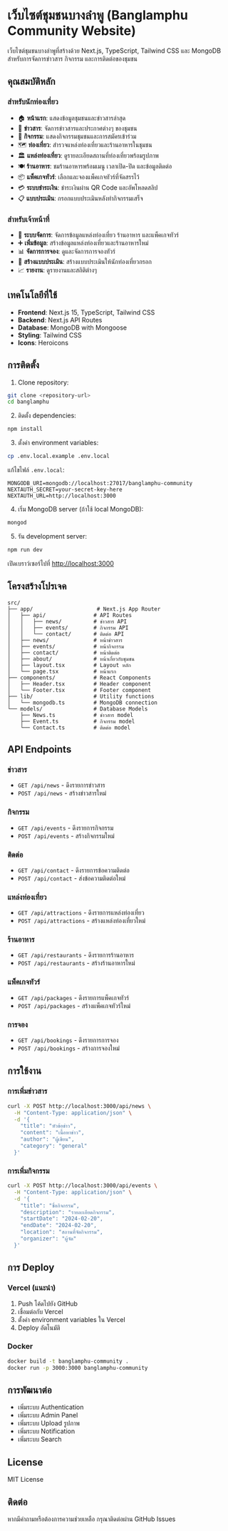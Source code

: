 # เว็บไซต์ชุมชนบางลำพู (Banglamphu Community Website)

เว็บไซต์ชุมชนบางลำพูที่สร้างด้วย Next.js, TypeScript, Tailwind CSS และ MongoDB สำหรับการจัดการข่าวสาร กิจกรรม และการติดต่อของชุมชน

## คุณสมบัติหลัก

### สำหรับนักท่องเที่ยว
- 🏠 **หน้าแรก**: แสดงข้อมูลชุมชนและข่าวสารล่าสุด
- 📰 **ข่าวสาร**: จัดการข่าวสารและประกาศต่างๆ ของชุมชน
- 🎉 **กิจกรรม**: แสดงกิจกรรมชุมชนและการสมัครเข้าร่วม
- 🗺️ **ท่องเที่ยว**: สำรวจแหล่งท่องเที่ยวและร้านอาหารในชุมชน
- 🏛️ **แหล่งท่องเที่ยว**: ดูรายละเอียดสถานที่ท่องเที่ยวพร้อมรูปภาพ
- 🍽️ **ร้านอาหาร**: ชมร้านอาหารพร้อมเมนู เวลาเปิด-ปิด และข้อมูลติดต่อ
- 📦 **แพ็คเกจทัวร์**: เลือกและจองแพ็คเกจทัวร์ที่จัดสรรไว้
- 💳 **ระบบชำระเงิน**: ชำระเงินผ่าน QR Code และอัพโหลดสลิป
- 📋 **แบบประเมิน**: กรอกแบบประเมินหลังทำกิจกรรมเสร็จ

### สำหรับเจ้าหน้าที่
- 🔧 **ระบบจัดการ**: จัดการข้อมูลแหล่งท่องเที่ยว ร้านอาหาร และแพ็คเกจทัวร์
- ➕ **เพิ่มข้อมูล**: สร้างข้อมูลแหล่งท่องเที่ยวและร้านอาหารใหม่
- 📊 **จัดการการจอง**: ดูและจัดการการจองทัวร์
- 📝 **สร้างแบบประเมิน**: สร้างแบบประเมินให้นักท่องเที่ยวกรอก
- 📈 **รายงาน**: ดูรายงานและสถิติต่างๆ

## เทคโนโลยีที่ใช้

- **Frontend**: Next.js 15, TypeScript, Tailwind CSS
- **Backend**: Next.js API Routes
- **Database**: MongoDB with Mongoose
- **Styling**: Tailwind CSS
- **Icons**: Heroicons

## การติดตั้ง

1. Clone repository:
```bash
git clone <repository-url>
cd banglamphu
```

2. ติดตั้ง dependencies:
```bash
npm install
```

3. ตั้งค่า environment variables:
```bash
cp .env.local.example .env.local
```

แก้ไขไฟล์ `.env.local`:
```
MONGODB_URI=mongodb://localhost:27017/banglamphu-community
NEXTAUTH_SECRET=your-secret-key-here
NEXTAUTH_URL=http://localhost:3000
```

4. เริ่ม MongoDB server (ถ้าใช้ local MongoDB):
```bash
mongod
```

5. รัน development server:
```bash
npm run dev
```

เปิดเบราว์เซอร์ไปที่ [http://localhost:3000](http://localhost:3000)

## โครงสร้างโปรเจค

```
src/
├── app/                    # Next.js App Router
│   ├── api/               # API Routes
│   │   ├── news/          # ข่าวสาร API
│   │   ├── events/        # กิจกรรม API
│   │   └── contact/       # ติดต่อ API
│   ├── news/              # หน้าข่าวสาร
│   ├── events/            # หน้ากิจกรรม
│   ├── contact/           # หน้าติดต่อ
│   ├── about/             # หน้าเกี่ยวกับชุมชน
│   ├── layout.tsx         # Layout หลัก
│   └── page.tsx           # หน้าแรก
├── components/            # React Components
│   ├── Header.tsx         # Header component
│   └── Footer.tsx         # Footer component
├── lib/                   # Utility functions
│   └── mongodb.ts         # MongoDB connection
└── models/                # Database Models
    ├── News.ts            # ข่าวสาร model
    ├── Event.ts           # กิจกรรม model
    └── Contact.ts         # ติดต่อ model
```

## API Endpoints

### ข่าวสาร
- `GET /api/news` - ดึงรายการข่าวสาร
- `POST /api/news` - สร้างข่าวสารใหม่

### กิจกรรม
- `GET /api/events` - ดึงรายการกิจกรรม
- `POST /api/events` - สร้างกิจกรรมใหม่

### ติดต่อ
- `GET /api/contact` - ดึงรายการข้อความติดต่อ
- `POST /api/contact` - ส่งข้อความติดต่อใหม่

### แหล่งท่องเที่ยว
- `GET /api/attractions` - ดึงรายการแหล่งท่องเที่ยว
- `POST /api/attractions` - สร้างแหล่งท่องเที่ยวใหม่

### ร้านอาหาร
- `GET /api/restaurants` - ดึงรายการร้านอาหาร
- `POST /api/restaurants` - สร้างร้านอาหารใหม่

### แพ็คเกจทัวร์
- `GET /api/packages` - ดึงรายการแพ็คเกจทัวร์
- `POST /api/packages` - สร้างแพ็คเกจทัวร์ใหม่

### การจอง
- `GET /api/bookings` - ดึงรายการการจอง
- `POST /api/bookings` - สร้างการจองใหม่

## การใช้งาน

### การเพิ่มข่าวสาร
```bash
curl -X POST http://localhost:3000/api/news \
  -H "Content-Type: application/json" \
  -d '{
    "title": "หัวข้อข่าว",
    "content": "เนื้อหาข่าว",
    "author": "ผู้เขียน",
    "category": "general"
  }'
```

### การเพิ่มกิจกรรม
```bash
curl -X POST http://localhost:3000/api/events \
  -H "Content-Type: application/json" \
  -d '{
    "title": "ชื่อกิจกรรม",
    "description": "รายละเอียดกิจกรรม",
    "startDate": "2024-02-20",
    "endDate": "2024-02-20",
    "location": "สถานที่จัดกิจกรรม",
    "organizer": "ผู้จัด"
  }'
```

## การ Deploy

### Vercel (แนะนำ)
1. Push โค้ดไปยัง GitHub
2. เชื่อมต่อกับ Vercel
3. ตั้งค่า environment variables ใน Vercel
4. Deploy อัตโนมัติ

### Docker
```bash
docker build -t banglamphu-community .
docker run -p 3000:3000 banglamphu-community
```

## การพัฒนาต่อ

- เพิ่มระบบ Authentication
- เพิ่มระบบ Admin Panel
- เพิ่มระบบ Upload รูปภาพ
- เพิ่มระบบ Notification
- เพิ่มระบบ Search

## License

MIT License

## ติดต่อ

หากมีคำถามหรือต้องการความช่วยเหลือ กรุณาติดต่อผ่าน GitHub Issues
